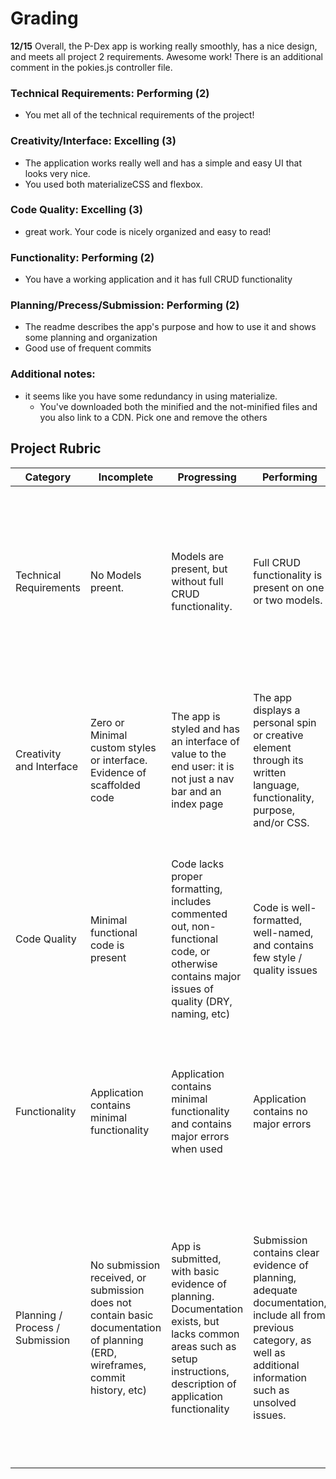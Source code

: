 # Grading

**12/15**
Overall, the P-Dex app is working really smoothly, has a nice design, and meets all project 2 requirements. Awesome work! There is an additional comment in the pokies.js controller file.

### Technical Requirements: Performing (2)

* You met all of the technical requirements of the project!

### Creativity/Interface: Excelling (3)

* The application works really well and has a simple and easy UI that looks very nice.
* You used both materializeCSS and flexbox.

### Code Quality: Excelling (3)

* great work. Your code is nicely organized and easy to read!

### Functionality: Performing (2)

* You have a working application and it has full CRUD functionality

### Planning/Precess/Submission: Performing (2)

* The readme describes the app's purpose and how to use it and shows some planning and organization
* Good use of frequent commits

### Additional notes:

* it seems like you have some redundancy in using materialize.
  * You've downloaded both the minified and the not-minified files and you also link to a CDN. Pick one and remove the others

## Project Rubric

| Category                        | Incomplete                               | Progressing                              | Performing                               | Excelling                                |
| ------------------------------- | ---------------------------------------- | ---------------------------------------- | ---------------------------------------- | ---------------------------------------- |
| Technical Requirements          | No Models preent. | Models are present, but without full CRUD functionality. | Full CRUD functionality is present on one or two models. | Includes many well-structured models, and advanced functionality such as authorization, 3rd-party API integration, or other technology not covered in class |
| Creativity and Interface        | Zero or Minimal custom styles or interface. Evidence of scaffolded code | The app is styled and has an interface of value to the end user: it is not just a nav bar and an index page | The app displays a personal spin or creative element through its written language, functionality, purpose, and/or CSS.| The app is fully responsive, incorporates CSS technologies like Grid & Flexbox. App incorporates modern UI themes, and/or adds unique flair. |
| Code Quality                    | Minimal functional code is present       | Code lacks proper formatting, includes commented out, non-functional code, or otherwise contains major issues of quality (DRY, naming, etc) | Code is well-formatted, well-named, and contains few style / quality issues | No major code quality issues, makes use of JS best practices appropriately, and follows techniques such as separation of concerns, abstraction, and encapsulation |
| Functionality    | Application contains minimal functionality | Application contains minimal functionality and contains major errors when used | Application contains no major errors | App has advanced functionality that works with minimal errors, and may make use of advanced tools such as APIs, plugins, etc.  |
| Planning / Process / Submission | No submission received, or submission does not contain basic documentation of planning (ERD, wireframes, commit history, etc) | App is submitted, with basic evidence of planning. Documentation exists, but lacks common areas such as setup instructions, description of application functionality | Submission contains clear evidence of planning, adequate documentation, include all from previous category, as well as additional information such as unsolved issues. | Submission includes everything in previous category, as well as evidence of  planning tools, such as Trello, and, incorporates workflows such as feature branching, code review, github issue / user story tracking, and justification of technical decisions. |
